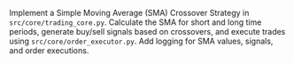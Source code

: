 Implement a Simple Moving Average (SMA) Crossover Strategy in `src/core/trading_core.py`. Calculate the SMA for short and long time periods, generate buy/sell signals based on crossovers, and execute trades using `src/core/order_executor.py`. Add logging for SMA values, signals, and order executions.
